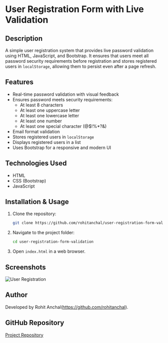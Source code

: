 # User Registration Form with Live Validation

## Description
A simple user registration system that provides live password validation using HTML, JavaScript, and Bootstrap. It ensures that users meet all password security requirements before registration and stores registered users in `localStorage`, allowing them to persist even after a page refresh.

## Features
- Real-time password validation with visual feedback
- Ensures password meets security requirements:
  - At least 8 characters
  - At least one uppercase letter
  - At least one lowercase letter
  - At least one number
  - At least one special character (@$!%*?&)
- Email format validation
- Stores registered users in `localStorage`
- Displays registered users in a list
- Uses Bootstrap for a responsive and modern UI

## Technologies Used
- HTML
- CSS (Bootstrap)
- JavaScript

## Installation & Usage
1. Clone the repository:
   ```sh
   git clone https://github.com/rohitanchal/user-registration-form-validation.git
   ```
2. Navigate to the project folder:
   ```sh
   cd user-registration-form-validation
   ```
3. Open `index.html` in a web browser.

## Screenshots
![User Registration](https://drive.google.com/file/d/1vOiFJZfm4ESR3nminDy3EZzn4rNhbmuA/view)

## Author
Developed by Rohit Anchal(https://github.com/rohitanchal).

## GitHub Repository
[Project Repository](https://github.com/rohitanchal)

